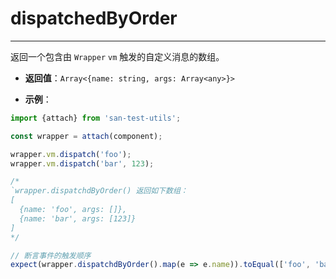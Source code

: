 # dispatchedByOrder
---

返回一个包含由 `Wrapper` `vm` 触发的自定义消息的数组。

* **返回值**：`Array<{name: string, args: Array<any>}>`

* **示例**：

```js
import {attach} from 'san-test-utils';

const wrapper = attach(component);

wrapper.vm.dispatch('foo');
wrapper.vm.dispatch('bar', 123);

/*
`wrapper.dispatchdByOrder() 返回如下数组：
[
  {name: 'foo', args: []},
  {name: 'bar', args: [123]}
]
*/

// 断言事件的触发顺序
expect(wrapper.dispatchdByOrder().map(e => e.name)).toEqual(['foo', 'bar']);
```
